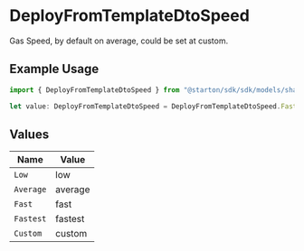 # DeployFromTemplateDtoSpeed

Gas Speed, by default on average, could be set at custom.

## Example Usage

```typescript
import { DeployFromTemplateDtoSpeed } from "@starton/sdk/sdk/models/shared";

let value: DeployFromTemplateDtoSpeed = DeployFromTemplateDtoSpeed.Fastest;
```

## Values

| Name      | Value     |
| --------- | --------- |
| `Low`     | low       |
| `Average` | average   |
| `Fast`    | fast      |
| `Fastest` | fastest   |
| `Custom`  | custom    |